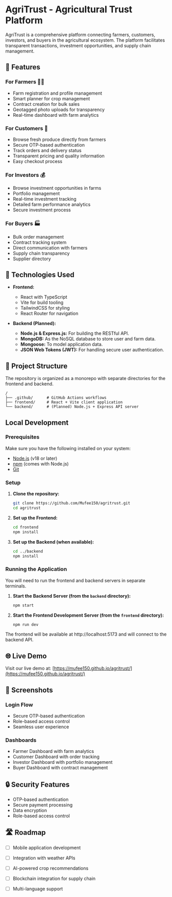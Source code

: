 # AgriTrust - Agricultural Trust Platform

AgriTrust is a comprehensive platform connecting farmers, customers, investors, and buyers in the agricultural ecosystem. The platform facilitates transparent transactions, investment opportunities, and supply chain management.


## 🌟 Features

### For Farmers 👨‍🌾
- Farm registration and profile management
- Smart planner for crop management
- Contract creation for bulk sales
- Geotagged photo uploads for transparency
- Real-time dashboard with farm analytics

### For Customers 🏪
- Browse fresh produce directly from farmers
- Secure OTP-based authentication
- Track orders and delivery status
- Transparent pricing and quality information
- Easy checkout process

### For Investors 💰
- Browse investment opportunities in farms
- Portfolio management
- Real-time investment tracking
- Detailed farm performance analytics
- Secure investment process

### For Buyers 🏭
- Bulk order management
- Contract tracking system
- Direct communication with farmers
- Supply chain transparency
- Supplier directory

## 🚀 Technologies Used

- **Frontend:**
  - React with TypeScript
  - Vite for build tooling
  - TailwindCSS for styling
  - React Router for navigation

- **Backend (Planned):**
  - **Node.js & Express.js:** For building the RESTful API.
  - **MongoDB:** As the NoSQL database to store user and farm data.
  - **Mongoose:** To model application data.
  - **JSON Web Tokens (JWT):** For handling secure user authentication.

## 📂 Project Structure

The repository is organized as a monorepo with separate directories for the frontend and backend.

```
/
├── .github/      # GitHub Actions workflows
├── frontend/     # React + Vite client application
└── backend/      # (Planned) Node.js + Express API server
```

##  Local Development

### Prerequisites

Make sure you have the following installed on your system:
- [Node.js](https://nodejs.org/) (v18 or later)
- [npm](https://www.npmjs.com/) (comes with Node.js)
- [Git](https://git-scm.com/)

### Setup

1.  **Clone the repository:**
    ```bash
    git clone https://github.com/Mufee150/agritrust.git
    cd agritrust
    ```

2.  **Set up the Frontend:**
    ```bash
    cd frontend
    npm install
    ```

3.  **Set up the Backend (when available):**
    ```bash
    cd ../backend
    npm install
    ```

### Running the Application

You will need to run the frontend and backend servers in separate terminals.

1.  **Start the Backend Server (from the `backend` directory):**
    ```bash
    npm start
    ```

2.  **Start the Frontend Development Server (from the `frontend` directory):**
    ```bash
    npm run dev
    ```

The frontend will be available at http://localhost:5173 and will connect to the backend API.

## 🌐 Live Demo

Visit our live demo at: [https://mufee150.github.io/agritrust/](https://mufee150.github.io/agritrust/)

## 📱 Screenshots

### Login Flow
- Secure OTP-based authentication
- Role-based access control
- Seamless user experience

### Dashboards
- Farmer Dashboard with farm analytics
- Customer Dashboard with order tracking
- Investor Dashboard with portfolio management
- Buyer Dashboard with contract management

## 🔒 Security Features

- OTP-based authentication
- Secure payment processing
- Data encryption
- Role-based access control

## 🛣️ Roadmap

- [ ] Mobile application development
- [ ] Integration with weather APIs
- [ ] AI-powered crop recommendations
- [ ] Blockchain integration for supply chain
- [ ] Multi-language support




